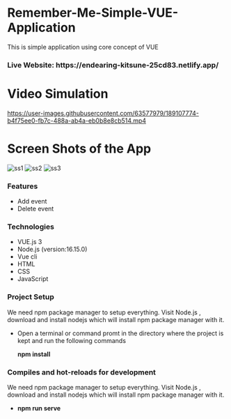 # Remember-Me-Simple-VUE-Application
This is simple application using core concept of VUE

<h3>Live Website: https://endearing-kitsune-25cd83.netlify.app/ </h3>
<h1>Video Simulation</h1>


https://user-images.githubusercontent.com/63577979/189107774-b4f75ee0-fb7c-488a-ab4a-eb0b8e8cb514.mp4



<h1>Screen Shots of the App</h1>

![ss1](https://user-images.githubusercontent.com/63577979/189107645-7b661921-5363-48e6-8bef-1fb40f022e19.JPG)
![ss2](https://user-images.githubusercontent.com/63577979/189107652-399988d4-77dc-43ce-bb76-de2beaaab02e.JPG)
![ss3](https://user-images.githubusercontent.com/63577979/189107653-b4c2038b-4928-4a82-b2a5-a6b239c42554.JPG)

<h3>Features</h3>
<ul>
  <li>Add event</li>
  <li>Delete event</li>
</ul>


<h3>Technologies</h3>
<ul>
  <li>VUE.js 3</li>
  <li>Node.js (version:16.15.0)</li>
  <li>Vue cli</li>
  <li>HTML</li>
  <li>CSS</li>
  <li>JavaScript</li>
</ul>

<h3>Project Setup</h3>
<p>We need npm package manager to setup everything. Visit Node.js , download and install nodejs which will install npm package manager with it.</p>
<ul>
  <li>Open a terminal or command promt in the directory where the project is kept and run the following commands</li>
  <p><b>npm install</b><p/>
</ul>

<h3>Compiles and hot-reloads for development</h3>
<p>We need npm package manager to setup everything. Visit Node.js , download and install nodejs which will install npm package manager with it.</p>
<ul>
  <li><p><b>npm run serve</b><p/></li>
</ul>

